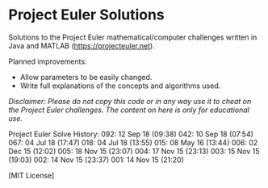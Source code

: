 # Project Euler Solutions
Solutions to the Project Euler mathematical/computer challenges written in Java and MATLAB (https://projecteuler.net). 

Planned improvements:
  - Allow parameters to be easily changed.
  - Write full explanations of the concepts and algorithms used.

*Disclaimer: Please do not copy this code or in any way use it to cheat on the Project Euler challenges. The content on here is only for educational use.*

Project Euler Solve History:
  092: 12 Sep 18 (09:38)
  042: 10 Sep 18 (07:54)
  067: 04 Jul 18 (17:47)
  018: 04 Jul 18 (13:55)
  015: 08 May 16 (13:44)
  006: 02 Dec 15 (12:02)
  005: 18 Nov 15 (23:07)
  004: 17 Nov 15 (23:13) 
  003: 15 Nov 15 (19:03)
  002: 14 Nov 15 (23:37)
  001: 14 Nov 15 (21:20)

[MIT License]
